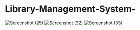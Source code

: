 # Library-Management-System-

![Screenshot (25)](https://user-images.githubusercontent.com/102401268/180633204-27401c3e-4f56-410e-a196-e72fbae2190d.png)
![Screenshot (32)](https://user-images.githubusercontent.com/102401268/180633271-f6005176-09d3-4c42-8796-0e6614018bc9.png)
![Screenshot (33)](https://user-images.githubusercontent.com/102401268/180633363-27f5c175-907c-4a69-bf12-8af50768ad95.png)

